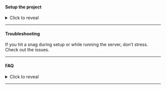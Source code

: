 #### Setup the project

<details>

  <summary>Click to reveal</summary>

---

1. Download [GitHub Desktop](https://desktop.github.com/download/) app.
   ![](https://i.imgur.com/RZnyFVo.png)
2. Fork this repository to your repositories, then Clone it using github desktop app or simply download the repository.
   ![](https://i.imgur.com/GM2vT7k.png)
   ![](https://github.com/user-attachments/assets/96765cd1-e5a4-47f3-8a3b-2b40b1f9a656)
   ![](https://github.com/user-attachments/assets/83b6b35f-35d5-4cc3-a6a5-9c2ebcaa72a8)

4. Run `launch.bat` on Windows, or `launch.sh` on a UN\*X system.
   ![](https://i.imgur.com/y7lQ5F7.png)

5. Run `client.jar` after server starts.

</details>

---

#### Troubleshooting

If you hit a snag during setup or while running the server, don’t stress. Check out the issues.

---

#### FAQ

<details>

  <summary>Click to reveal</summary>

---

#### Admin rights

Open the `default.conf` file, locate `noauth_default_admin = false`, and change it to `true`.

#### Change xp rates

Open the `default.conf` file, locate `default_xp_rate = 1.0`, and set the multiplier to a value that suits your preferences.

</details>

---